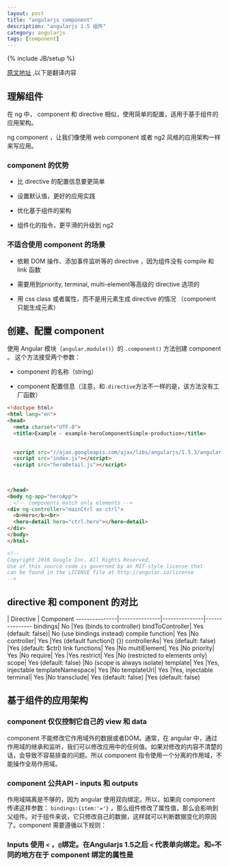 ```yaml
---
layout: post
title: "angularjs component"
description: "angularjs 1.5 组件"
category: angularjs 
tags: [component]
---
```

{% include JB/setup %}

[原文地址](https://docs.angularjs.org/guide/component) ,以下是翻译内容

## 理解组件

在 ng 中， component 和 directive 相似，使用简单的配置，适用于基于组件的应用架构。

ng component ，让我们像使用 web component 或者 ng2 风格的应用架构一样来写应用。

### component 的优势

+ 比 directive 的配置信息要更简单

+ 设置默认值，更好的应用实践

+ 优化基于组件的架构

+ 组件化的指令，更平滑的升级到 ng2

### 不适合使用 component 的场景

+ 依赖 DOM 操作、添加事件监听等的 directive ，因为组件没有 compile 和 link 函数

+ 需要用到priority, terminal, multi-element等高级的 directive 选项的

+ 用 css class 或者属性，而不是用元素生成 directive 的情况 （component 只能生成元素）

## 创建、配置 component 

使用 Angular 模块（```angular.module()```）的 ```.component()``` 方法创建 component 。 这个方法接受两个参数：

+ component 的名称（string）

+ component 配置信息（注意，和```.directive```方法不一样的是，该方法没有工厂函数）

```html
<!doctype html>
<html lang="en">
<head>
  <meta charset="UTF-8">
  <title>Example - example-heroComponentSimple-production</title>
  

  <script src="//ajax.googleapis.com/ajax/libs/angularjs/1.5.3/angular.min.js"></script>
  <script src="index.js"></script>
  <script src="heroDetail.js"></script>
  

  
</head>
<body ng-app="heroApp">
  <!-- components match only elements -->
<div ng-controller="mainCtrl as ctrl">
  <b>Hero</b><br>
  <hero-detail hero="ctrl.hero"></hero-detail>
</div>
</body>
</html>

<!-- 
Copyright 2016 Google Inc. All Rights Reserved.
Use of this source code is governed by an MIT-style license that
can be found in the LICENSE file at http://angular.io/license
-->
```

## directive 和 component 的对比

  | Directive | Component 
---------------|---------------|---------------|---------------
bindings|	No	|Yes (binds to controller)
bindToController|	Yes (default: false)|	No (use bindings instead)
compile function|	Yes	|No
controller|	Yes	|Yes (default function() {})
controllerAs|	Yes (default: false)	|Yes (default: $ctrl)
link functions|	Yes	|No
multiElement|	Yes	|No
priority|	Yes	|No
require|	Yes	|Yes
restrict|	Yes	|No (restricted to elements only)
scope|	Yes (default: false)	|No (scope is always isolate)
template|	Yes	|Yes, injectable
templateNamespace|	Yes	|No
templateUrl|	Yes	|Yes, injectable
terminal|	Yes	|No
transclude|	Yes (default: false)	|Yes (default: false)

##  基于组件的应用架构

### component 仅仅控制它自己的 view 和 data

component 不能修改它作用域外的数据或者DOM。通常，在 angular 中，通过作用域的继承和监听，我们可以修改应用中的任何值。如果对修改的内容不清楚的话，会导致不容易排查的问题。所以 component 指令使用一个分离的作用域，不能操作全局作用域。

### component 公共API - inputs 和 outputs

作用域隔离是不够的，因为 angular 使用双向绑定。所以，如果向 component 传递这样参数： ```bindings:{item:'='}``` ，那么组件修改了属性值，那么会影响到父组件。对于组件来说，它只修改自己的数据，这样就可以判断数据变化的原因了。component 需要遵循以下规则：

### Inputs 使用 ```<``` ，```@```绑定。在Angularjs 1.5之后 ```<``` 代表单向绑定。和```=```不同的地方在于 component 绑定的属性是






